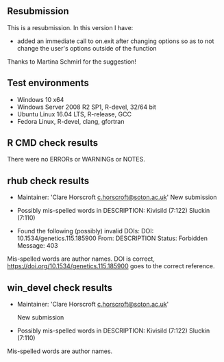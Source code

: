 ## Resubmission

This is a resubmission. In this version I have:

* added an immediate call to on.exit after changing options so as to not change the user's options outside of the function

Thanks to Martina Schmirl for the suggestion!

## Test environments
* Windows 10 x64
* Windows Server 2008 R2 SP1, R-devel, 32/64 bit
* Ubuntu Linux 16.04 LTS, R-release, GCC
* Fedora Linux, R-devel, clang, gfortran

## R CMD check results
There were no ERRORs or WARNINGs or NOTES. 

## rhub check results
   * Maintainer: 'Clare Horscroft <c.horscroft@soton.ac.uk>'
    New submission
   
   * Possibly mis-spelled words in DESCRIPTION:
     Kivisild (7:122)
     Sluckin (7:110)
   
   * Found the following (possibly) invalid DOIs:
     DOI: 10.1534/genetics.115.185900
       From: DESCRIPTION
       Status: Forbidden
       Message: 403
       
Mis-spelled words are author names. DOI is correct, https://doi.org/10.1534/genetics.115.185900 goes to the correct reference. 

## win_devel check results
 * Maintainer: 'Clare Horscroft     <c.horscroft@soton.ac.uk>'

    New submission

 * Possibly mis-spelled words in DESCRIPTION:
      Kivisild (7:122)
      Sluckin (7:110)

Mis-spelled words are author names.
